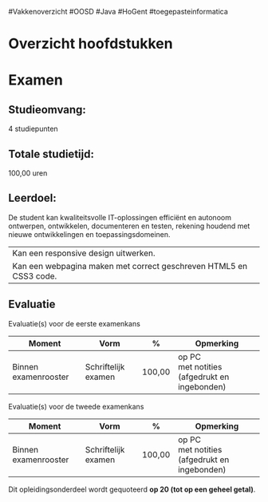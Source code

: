 #Vakkenoverzicht #OOSD #Java  #HoGent #toegepasteinformatica

# Overzicht hoofdstukken




# Examen

## Studieomvang: 
4 studiepunten

## Totale studietijd: 
100,00 uren

## Leerdoel:
De student kan kwaliteitsvolle IT-oplossingen efficiënt en autonoom ontwerpen, ontwikkelen, documenteren en testen, rekening houdend met nieuwe ontwikkelingen en toepassingsdomeinen.

|   |
|---|
|Kan een responsive design uitwerken.|
|Kan een webpagina maken met correct geschreven HTML5 en CSS3 code.|
## Evaluatie
Evaluatie(s) voor de eerste examenkans

| Moment               | Vorm                | %      | Opmerking                                       |
| -------------------- | ------------------- | ------ | ----------------------------------------------- |
| Binnen examenrooster | Schriftelijk examen | 100,00 | op PC<br>met notities (afgedrukt en ingebonden) |

Evaluatie(s) voor de tweede examenkans

| Moment               | Vorm                | %      | Opmerking                                       |
| -------------------- | ------------------- | ------ | ----------------------------------------------- |
| Binnen examenrooster | Schriftelijk examen | 100,00 | op PC<br>met notities (afgedrukt en ingebonden) |
Dit opleidingsonderdeel wordt gequoteerd **op 20 (tot op een geheel getal)**.


